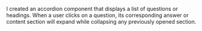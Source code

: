 I created an accordion component that displays a list of questions or headings.
When a user clicks on a question, its corresponding answer or content section will expand while collapsing any previously opened section.
